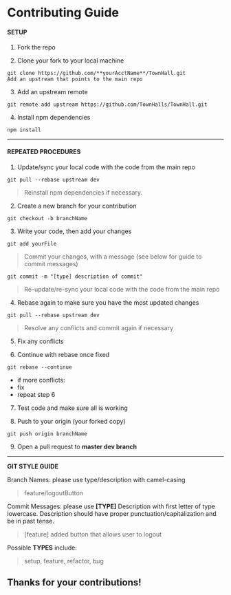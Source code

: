 # Contributing Guide

#### SETUP

1) Fork the repo

2) Clone your fork to your local machine

~~~~
git clone https://github.com/**yourAcctName**/TownHall.git
Add an upstream that points to the main repo
~~~~

3) Add an upstream remote

~~~~
git remote add upstream https://github.com/TownHalls/TownHall.git
~~~~

4) Install npm dependencies

~~~~
npm install
~~~~
---------------------------

#### REPEATED PROCEDURES

1) Update/sync your local code with the code from the main repo

~~~~
git pull --rebase upstream dev
~~~~

> Reinstall npm dependencies if necessary.

2) Create a new branch for your contribution

~~~~
git checkout -b branchName
~~~~

3) Write your code, then add your changes

~~~~
git add yourFile
~~~~
>Commit your changes, with a message (see below for guide to commit messages)

~~~~
git commit -m "[type] description of commit"
~~~~
>Re-update/re-sync your local code with the code from the main repo

4) Rebase again to make sure you have the most updated changes

~~~~
git pull --rebase upstream dev
~~~~
>Resolve any conflicts and commit again if necessary

5) Fix any conflicts

6) Continue with rebase once fixed
~~~~
git rebase --continue
~~~~
* if more conflicts:
* fix
* repeat step 6

7) Test code and make sure all is working

8) Push to your origin (your forked copy)

~~~~
git push origin branchName
~~~~

9) Open a pull request to **master dev branch**

---------------------------
**GIT STYLE GUIDE**

Branch Names: please use type/description with camel-casing
>feature/logoutButton

Commit Messages: please use **[TYPE]** Description with first letter of type lowercase. Description should have proper punctuation/capitalization and be in past tense.
> [feature] added button that allows user to logout

Possible **TYPES** include:
>setup, feature, refactor, bug

## Thanks for your contributions!
